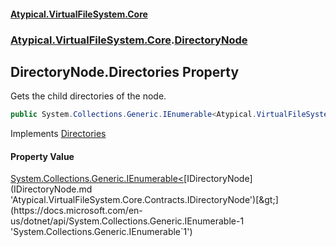 #### [Atypical.VirtualFileSystem.Core](VirtualFileSystem.md 'VirtualFileSystem')
### [Atypical.VirtualFileSystem.Core](VirtualFileSystem.md#Atypical.VirtualFileSystem.Core 'Atypical.VirtualFileSystem.Core').[DirectoryNode](DirectoryNode.md 'Atypical.VirtualFileSystem.Core.DirectoryNode')

## DirectoryNode.Directories Property

Gets the child directories of the node.

```csharp
public System.Collections.Generic.IEnumerable<Atypical.VirtualFileSystem.Core.Contracts.IDirectoryNode> Directories { get; }
```

Implements [Directories](IDirectoryNode.Directories.md 'Atypical.VirtualFileSystem.Core.Contracts.IDirectoryNode.Directories')

#### Property Value
[System.Collections.Generic.IEnumerable&lt;](https://docs.microsoft.com/en-us/dotnet/api/System.Collections.Generic.IEnumerable-1 'System.Collections.Generic.IEnumerable`1')[IDirectoryNode](IDirectoryNode.md 'Atypical.VirtualFileSystem.Core.Contracts.IDirectoryNode')[&gt;](https://docs.microsoft.com/en-us/dotnet/api/System.Collections.Generic.IEnumerable-1 'System.Collections.Generic.IEnumerable`1')